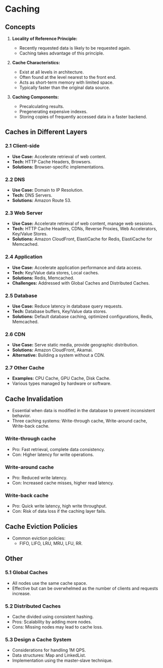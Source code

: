 # Caching
## Concepts

1. **Locality of Reference Principle:**
    
    - Recently requested data is likely to be requested again.
    - Caching takes advantage of this principle.

2. **Cache Characteristics:**
    
    - Exist at all levels in architecture.
    - Often found at the level nearest to the front end.
    - Acts as short-term memory with limited space.
    - Typically faster than the original data source.

3. **Caching Components:**
    
    - Precalculating results.
    - Pregenerating expensive indexes.
    - Storing copies of frequently accessed data in a faster backend.

## Caches in Different Layers

### 2.1 Client-side

- **Use Case:** Accelerate retrieval of web content.
- **Tech:** HTTP Cache Headers, Browsers.
- **Solutions:** Browser-specific implementations.

### 2.2 DNS

- **Use Case:** Domain to IP Resolution.
- **Tech:** DNS Servers.
- **Solutions:** Amazon Route 53.

### 2.3 Web Server

- **Use Case:** Accelerate retrieval of web content, manage web sessions.
- **Tech:** HTTP Cache Headers, CDNs, Reverse Proxies, Web Accelerators, Key/Value Stores.
- **Solutions:** Amazon CloudFront, ElastiCache for Redis, ElastiCache for Memcached.

### 2.4 Application

- **Use Case:** Accelerate application performance and data access.
- **Tech:** Key/Value data stores, Local caches.
- **Solutions:** Redis, Memcached.
- **Challenges:** Addressed with Global Caches and Distributed Caches.

### 2.5 Database

- **Use Case:** Reduce latency in database query requests.
- **Tech:** Database buffers, Key/Value data stores.
- **Solutions:** Default database caching, optimized configurations, Redis, Memcached.

### 2.6 CDN

- **Use Case:** Serve static media, provide geographic distribution.
- **Solutions:** Amazon CloudFront, Akamai.
- **Alternative:** Building a system without a CDN.

### 2.7 Other Cache

- **Examples:** CPU Cache, GPU Cache, Disk Cache.
- Various types managed by hardware or software.

## Cache Invalidation

- Essential when data is modified in the database to prevent inconsistent behavior.
- Three caching systems: Write-through cache, Write-around cache, Write-back cache.

### Write-through cache

- Pro: Fast retrieval, complete data consistency.
- Con: Higher latency for write operations.

### Write-around cache

- Pro: Reduced write latency.
- Con: Increased cache misses, higher read latency.

### Write-back cache

- Pro: Quick write latency, high write throughput.
- Con: Risk of data loss if the caching layer fails.

## Cache Eviction Policies

- Common eviction policies:
    - FIFO, LIFO, LRU, MRU, LFU, RR.

## Other

### 5.1 Global Caches

- All nodes use the same cache space.
- Effective but can be overwhelmed as the number of clients and requests increase.

### 5.2 Distributed Caches

- Cache divided using consistent hashing.
- Pros: Scalability by adding more nodes.
- Cons: Missing nodes may lead to cache loss.

### 5.3 Design a Cache System

- Considerations for handling 1M QPS.
- Data structures: Map and LinkedList.
- Implementation using the master-slave technique.